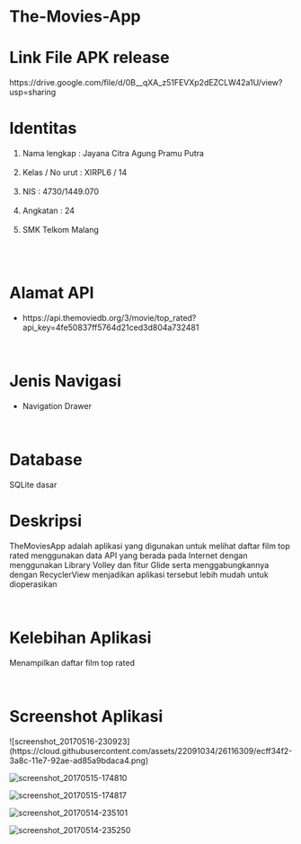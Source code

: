 # The-Movies-App

<h1>Link File APK release</h1>
<p> https://drive.google.com/file/d/0B__qXA_z51FEVXp2dEZCLW42a1U/view?usp=sharing </p>

<h1> Identitas </h1>
<ol>
<li> Nama lengkap : Jayana Citra Agung Pramu Putra </li> <br>
<li> Kelas / No urut : XIRPL6 / 14 </li> <br>
<li> NIS : 4730/1449.070 </li> <br>
<li> Angkatan : 24 </li> <br>
<li> SMK Telkom Malang </li> <br>
</ol> <br>

<h1> Alamat API </h1>
<ul>
  <li>  https://api.themoviedb.org/3/movie/top_rated?api_key=4fe50837ff5764d21ced3d804a732481 </li> 
</ul> <br>

<h1> Jenis Navigasi </h1>
<ul>
  <li> Navigation Drawer </li> 
</ul> <br>

<h1> Database </h1>
<p> SQLite dasar </p>

<h1> Deskripsi </h1>
<p> TheMoviesApp adalah aplikasi yang digunakan untuk melihat daftar film top rated menggunakan data API yang berada pada Internet dengan menggunakan 
Library Volley dan fitur Glide serta menggabungkannya dengan RecyclerView menjadikan aplikasi tersebut lebih mudah untuk dioperasikan </p> <br>

<h1> Kelebihan Aplikasi </h1>
<p> Menampilkan daftar film top rated </p> <br>

<h1> Screenshot Aplikasi </h1>
![screenshot_20170516-230923](https://cloud.githubusercontent.com/assets/22091034/26116309/ecff34f2-3a8c-11e7-92ae-ad85a9bdaca4.png)

![screenshot_20170515-174810](https://cloud.githubusercontent.com/assets/22091034/26065663/dcb35df4-39be-11e7-88e6-8f44f19d03fd.png)

![screenshot_20170515-174817](https://cloud.githubusercontent.com/assets/22091034/26065665/dcf61fea-39be-11e7-81d7-ee2ae5c2caaa.png)

![screenshot_20170514-235101](https://cloud.githubusercontent.com/assets/22091034/26065677/e6f5c324-39be-11e7-9959-c0a60ffe9dfa.png)

![screenshot_20170514-235250](https://cloud.githubusercontent.com/assets/22091034/26065681/e7591afa-39be-11e7-8fbe-756ff2e467d8.png)
